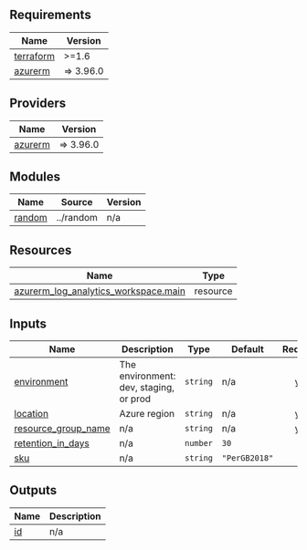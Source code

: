 ## Requirements

| Name | Version |
|------|---------|
| <a name="requirement_terraform"></a> [terraform](#requirement\_terraform) | >=1.6 |
| <a name="requirement_azurerm"></a> [azurerm](#requirement\_azurerm) | => 3.96.0 |

## Providers

| Name | Version |
|------|---------|
| <a name="provider_azurerm"></a> [azurerm](#provider\_azurerm) | => 3.96.0 |

## Modules

| Name | Source | Version |
|------|--------|---------|
| <a name="module_random"></a> [random](#module\_random) | ../random | n/a |

## Resources

| Name | Type |
|------|------|
| [azurerm_log_analytics_workspace.main](https://registry.terraform.io/providers/hashicorp/azurerm/latest/docs/resources/log_analytics_workspace) | resource |

## Inputs

| Name | Description | Type | Default | Required |
|------|-------------|------|---------|:--------:|
| <a name="input_environment"></a> [environment](#input\_environment) | The environment: dev, staging, or prod | `string` | n/a | yes |
| <a name="input_location"></a> [location](#input\_location) | Azure region | `string` | n/a | yes |
| <a name="input_resource_group_name"></a> [resource\_group\_name](#input\_resource\_group\_name) | n/a | `string` | n/a | yes |
| <a name="input_retention_in_days"></a> [retention\_in\_days](#input\_retention\_in\_days) | n/a | `number` | `30` | no |
| <a name="input_sku"></a> [sku](#input\_sku) | n/a | `string` | `"PerGB2018"` | no |

## Outputs

| Name | Description |
|------|-------------|
| <a name="output_id"></a> [id](#output\_id) | n/a |
